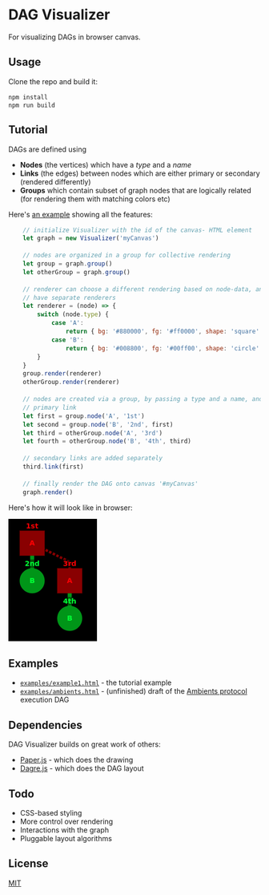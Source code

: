 # DAG Visualizer

For visualizing DAGs in browser canvas.

## Usage

Clone the repo and build it:
```
npm install
npm run build
``` 

## Tutorial

DAGs are defined using
- **Nodes** (the vertices) which have a _type_ and a _name_
- **Links** (the edges) between nodes which are either primary or secondary (rendered differently)
- **Groups** which contain subset of graph nodes that are logically related (for rendering them with matching colors etc)

Here's [an example](examples/tutorial.html) showing all the features:

```javascript
    // initialize Visualizer with the id of the canvas- HTML element 
    let graph = new Visualizer('myCanvas')

    // nodes are organized in a group for collective rendering
    let group = graph.group()
    let otherGroup = graph.group()
    
    // renderer can choose a different rendering based on node-data, and each group can
    // have separate renderers 
    let renderer = (node) => {
        switch (node.type) {
            case 'A':
                return { bg: '#880000', fg: '#ff0000', shape: 'square' }
            case 'B':
                return { bg: '#008800', fg: '#00ff00', shape: 'circle' }
        }
    }
    group.render(renderer)
    otherGroup.render(renderer)

    // nodes are created via a group, by passing a type and a name, and an optional 
    // primary link
    let first = group.node('A', '1st')
    let second = group.node('B', '2nd', first)
    let third = otherGroup.node('A', '3rd')
    let fourth = otherGroup.node('B', '4th', third)

    // secondary links are added separately
    third.link(first)

    // finally render the DAG onto canvas '#myCanvas'
    graph.render()
```

Here's how it will look like in browser:
 
![example1](example.png)   

## Examples

- [`examples/example1.html`](examples/tutorial.html) - the tutorial example 
- [`examples/ambients.html`](examples/ambients.html) - (unfinished) draft of the [Ambients protocol](https://ambients.org) execution DAG 

## Dependencies

DAG Visualizer builds on great work of others:

- [Paper.js](https://github.com/paperjs/paper.js) - which does the drawing
- [Dagre.js](https://github.com/dagrejs/dagre) - which does the DAG layout

## Todo

- CSS-based styling
- More control over rendering
- Interactions with the graph
- Pluggable layout algorithms

## License

[MIT](LICENSE)


